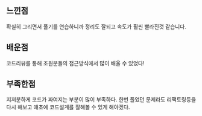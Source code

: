 ## 느낀점

  확실히 그리면서 풀기를 연습하니까 정리도 잘되고 속도가 훨씬 빨라진것 같습니다.


## 배운점

  코드리뷰를 통해 조원분들의 접근방식에서 많이 배울 수 있었다!


## 부족한점

 지저분하게 코드가 짜여지는 부분이 많이 부족하다. 한번 풀었던 문제라도 리팩토링등을 다시 해보고 애초에 코드설계를 잘해볼 수 있게 해야겠다.